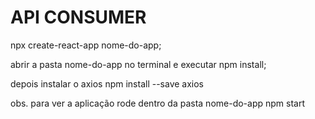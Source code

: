 # API CONSUMER
npx create-react-app nome-do-app;

abrir a pasta nome-do-app no terminal e executar
npm install;

depois instalar o axios
npm install --save axios

obs. 
para ver a aplicação rode dentro da pasta nome-do-app
npm start 
